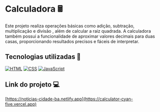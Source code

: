 # Calculadora 🖩

<p>
  Este projeto realiza operações básicas como adição, subtração, multiplicação e divisão
  , além de calcular a raiz quadrada. A calculadora também possui a funcionalidade de aproximar
  valores decimais para duas casas, proporcionando resultados precisos e fáceis de interpretar.
</p>

## Tecnologias utilizadas 🔧
[![HTML](https://img.shields.io/badge/HTML5-E34F26?style=for-the-badge&logo=html5&logoColor=white)](https://developer.mozilla.org/en-US/docs/Web/HTML)
[![CSS](https://img.shields.io/badge/CSS3-1572B6?style=for-the-badge&logo=css3&logoColor=white)](https://developer.mozilla.org/en-US/docs/Web/CSS)
[![JavaScript](https://img.shields.io/badge/JavaScript-F7DF1E?style=for-the-badge&logo=javascript&logoColor=black)](https://developer.mozilla.org/en-US/docs/Web/JavaScript)


## Link do projeto 💻
[https://noticias-cidade-ba.netlify.app](https://calculator-cyan-five.vercel.app)
